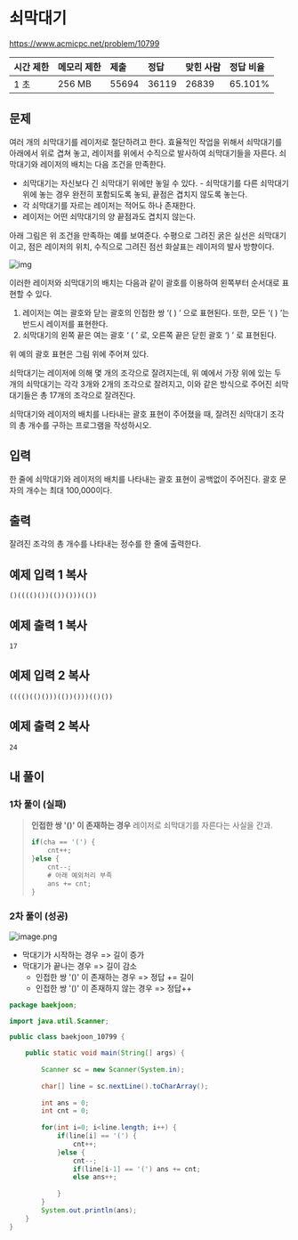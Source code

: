 # 쇠막대기

https://www.acmicpc.net/problem/10799 

| 시간 제한 | 메모리 제한 | 제출  | 정답  | 맞힌 사람 | 정답 비율 |
| :-------- | :---------- | :---- | :---- | :-------- | :-------- |
| 1 초      | 256 MB      | 55694 | 36119 | 26839     | 65.101%   |

## 문제

여러 개의 쇠막대기를 레이저로 절단하려고 한다. 효율적인 작업을 위해서 쇠막대기를 아래에서 위로 겹쳐 놓고, 레이저를 위에서 수직으로 발사하여 쇠막대기들을 자른다. 쇠막대기와 레이저의 배치는 다음 조건을 만족한다.

- 쇠막대기는 자신보다 긴 쇠막대기 위에만 놓일 수 있다. - 쇠막대기를 다른 쇠막대기 위에 놓는 경우 완전히 포함되도록 놓되, 끝점은 겹치지 않도록 놓는다.
- 각 쇠막대기를 자르는 레이저는 적어도 하나 존재한다.
- 레이저는 어떤 쇠막대기의 양 끝점과도 겹치지 않는다.

아래 그림은 위 조건을 만족하는 예를 보여준다. 수평으로 그려진 굵은 실선은 쇠막대기이고, 점은 레이저의 위치, 수직으로 그려진 점선 화살표는 레이저의 발사 방향이다.

![img](https://onlinejudgeimages.s3-ap-northeast-1.amazonaws.com/problem/10799/1.png)

이러한 레이저와 쇠막대기의 배치는 다음과 같이 괄호를 이용하여 왼쪽부터 순서대로 표현할 수 있다.

1. 레이저는 여는 괄호와 닫는 괄호의 인접한 쌍 ‘( ) ’ 으로 표현된다. 또한, 모든 ‘( ) ’는 반드시 레이저를 표현한다.
2. 쇠막대기의 왼쪽 끝은 여는 괄호 ‘ ( ’ 로, 오른쪽 끝은 닫힌 괄호 ‘) ’ 로 표현된다.

위 예의 괄호 표현은 그림 위에 주어져 있다.

쇠막대기는 레이저에 의해 몇 개의 조각으로 잘려지는데, 위 예에서 가장 위에 있는 두 개의 쇠막대기는 각각 3개와 2개의 조각으로 잘려지고, 이와 같은 방식으로 주어진 쇠막대기들은 총 17개의 조각으로 잘려진다.

쇠막대기와 레이저의 배치를 나타내는 괄호 표현이 주어졌을 때, 잘려진 쇠막대기 조각의 총 개수를 구하는 프로그램을 작성하시오.

## 입력

한 줄에 쇠막대기와 레이저의 배치를 나타내는 괄호 표현이 공백없이 주어진다. 괄호 문자의 개수는 최대 100,000이다.

## 출력

잘려진 조각의 총 개수를 나타내는 정수를 한 줄에 출력한다.

## 예제 입력 1 복사

```
()(((()())(())()))(())
```

## 예제 출력 1 복사

```
17
```

## 예제 입력 2 복사

```
(((()(()()))(())()))(()())
```

## 예제 출력 2 복사

```
24
```



## 내 풀이

### 1차 풀이 (실패)

> **인접한 쌍 '()' 이 존재하는 경우** 레이저로 쇠막대기를 자른다는 사실을 간과.
>
> ```java
> if(cha == '(') {
>     cnt++;
> }else {
>     cnt--;
>     # 아래 예외처리 부족
>     ans += cnt;
> }
> ```



### 2차 풀이 (성공)

![image.png](https://blogfiles.pstatic.net/MjAyNDA4MjhfMjc5/MDAxNzI0ODU1MzY4NDc0.pa2jZP8A9bVCoa0XZOf7eCfn00zkIzcgqypcqdCJobYg.U7GcDD2utzRK6cLZtspWJtchG1rtx_4z3iUy_hSRS3Mg.PNG/image.png?type=w1)

* 막대기가 시작하는 경우 => 길이 증가
* 막대기가 끝나는 경우 => 길이 감소
  * 인접한 쌍 '()' 이 존재하는 경우 => 정답 += 길이
  * 인접한 쌍 '()' 이 존재하지 않는 경우 => 정답++

```java
package baekjoon;

import java.util.Scanner;

public class baekjoon_10799 {

	public static void main(String[] args) {
		
		Scanner sc = new Scanner(System.in);	
		
		char[] line = sc.nextLine().toCharArray();
		
		int ans = 0;
		int cnt = 0;
		
		for(int i=0; i<line.length; i++) {
			if(line[i] == '(') {
				cnt++;
			}else {
				cnt--;
				if(line[i-1] == '(') ans += cnt;
				else ans++;
				
			}
		}
		System.out.println(ans);
	}
}
```



